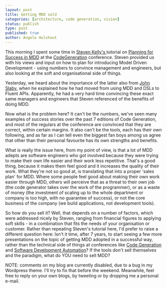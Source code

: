 ```yaml
---
layout: post
title: Getting MDD sold
categories: [architecture, code generation, vision]
status: publish
type: post
published: true
author: Angelo Hulshout
---
```

This morning I spent some time in <a href="http://www.metacase.com/stevek.html">Steven Kelly's </a>tutorial on <a href="http://codegeneration.net/cg2014/sessions/index.php?session=30">Planning for Success in MDD</a> at the <a href="http://www.codegeneration.net">CodeGeneration</a> conference. Steven provided us with his views and input on how to plan for introducing Model Driven Development - using numbers to convince management and engineers, but also looking at the soft and organisational side of things.

Yesterday, we heard about the importance of the latter also from <a href="https://twitter.com/intent/user?screen_name=PapaSlabes">John Slaby</a>, when he explained how he had moved from using MDD and DSLs to Fluent APIs. Apparently, he had a very hard time convincing these exact same managers and engineers that Steven referenced of the benefits of doing MDD.

Now what is the problem here? It can't be the numbers, we've seen many examples of success stories over the past 7 editions of Code Generation, and most of the regulars at the conference are convinced that they are correct, within certain margins. It also can't be the tools, each has their own following, and as far as I can tell even the biggest fan boys among us agree that other than their personal favourite has its own strengths and benefits.

What is really the issue here, from my point of view, is that a lot of MDD adepts are software engineers who got involved because they were trying to make their own life easier and their work less repetitive. That's a good thing, because it makes them feel good and it increases the quality of their work. What they're not so good at, is translating that into a proper 'sales plan' for MDD. Where some people feel good about making their own work easier through MDD, others will perceive that as a threat to their own job (the code generator takes over the work of the programmer), or as a waste of money (the investment of scaling up to the whole department or company is too high, with no guarantee of success), or not the core business of the company (we build applications, not development tools).

So how do you sell it? Well, that depends on a number of factors, which were addressed nicely by Steven, ranging from financial figures to applying soft skills - in a combination that fits the needs of your organisation or customer. Rather than repeating Steven's tutorial here, I'd prefer to raise a different question here: Isn't it time, after 7 years, to start seeing a few more presentations on the topic of getting MDD adopted in a successful way, rather than the technical side of things at conferences like <a href="http://www.codegeneration.net">Code Generation</a> and <a href="http://www.sdaconference.nl">Software Development Automation</a>? If the tools don't sell themselves and the paradigm, what do YOU need to sell MDD?

NOTE: comments on my blog are currently disabled, due to a bug in my Wordpress theme. I'll try to fix that before the weekend. Meanwhile, feel free to reply on your own blogs, by tweeting or by dropping me a personal e-mail.

